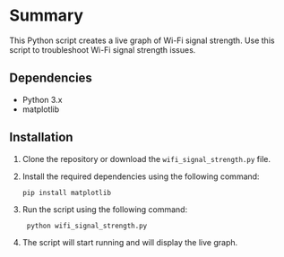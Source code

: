 # Summary

This Python script creates a live graph of Wi-Fi signal strength.
Use this script to troubleshoot Wi-Fi signal strength issues.

## Dependencies

- Python 3.x
- matplotlib

## Installation

1. Clone the repository or download the `wifi_signal_strength.py` file.
2. Install the required dependencies using the following command:

   ```shell
   pip install matplotlib
   ```
3. Run the script using the following command:

   ```shell
    python wifi_signal_strength.py
    ```
4. The script will start running and will display the live graph.

